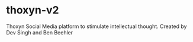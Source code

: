 # thoxyn-v2
Thoxyn Social Media platform to stimulate intellectual thought. Created by Dev Singh and Ben Beehler
